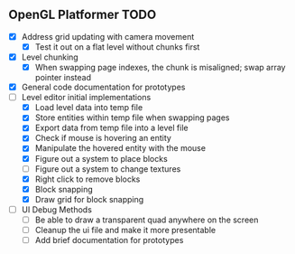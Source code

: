 ## OpenGL Platformer TODO
- [x] Address grid updating with camera movement
    - [x] Test it out on a flat level without chunks first
- [x] Level chunking
    - [x] When swapping page indexes, the chunk is misaligned; swap array pointer instead
- [x] General code documentation for prototypes
- [ ] Level editor initial implementations
    - [x] Load level data into temp file
    - [x] Store entities within temp file when swapping pages
    - [x] Export data from temp file into a level file
    - [x] Check if mouse is hovering an entity
    - [x] Manipulate the hovered entity with the mouse
    - [x] Figure out a system to place blocks
    - [ ] Figure out a system to change textures
    - [x] Right click to remove blocks
    - [x] Block snapping
    - [x] Draw grid for block snapping
- [ ] UI Debug Methods
    - [ ] Be able to draw a transparent quad anywhere on the screen
    - [ ] Cleanup the ui file and make it more presentable
    - [ ] Add brief documentation for prototypes
